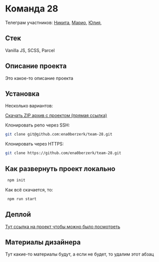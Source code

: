 # Команда 28

Телеграм участников: [Никита](https://t.me/enduraew), [Марио](https://t.me/supermariosister), [Юлия](https://t.me/yulia_wolf),

## Стек

Vanilla JS, SCSS, Parcel

## Описание проекта

Это какое-то описание проекта

## Установка

Несколько вариантов:

[Скачать ZIP архив с проектом (прямая ссылка)](https://github.com/ena0berzerk/team-28/archive/refs/heads/main.zip)

Клонировать репо через SSH:

```bash
git clone git@github.com:ena0berzerk/team-28.git
```

Клонировать через HTTPS:

```bash
git clone https://github.com/ena0berzerk/team-28.git
```

## Как развернуть проект локально

```bash
 npm init
```

Как всё скачается, то:

```bash
 npm run start
```

## Деплой

[Тут ссылка на проект чтобы можно было посмотреть](#)

## Материалы дизайнера

Тут какие-то материалы будут, а если не будет, то удалим этот абзац
